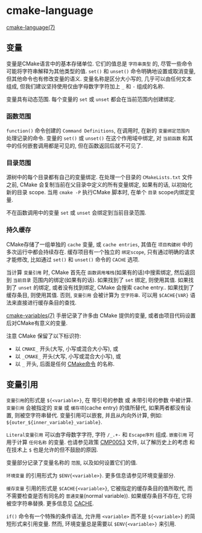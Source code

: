 # cmake-language

[cmake-language(7)](https://cmake.org/cmake/help/latest/manual/cmake-language.7.html?highlight=variable#variable-references)

## 变量

变量是CMake语言中的基本存储单位.
它们的值总是 `字符串类型` 的, 尽管一些命令可能将字符串解释为其他类型的值.
`set()` 和 `unset()` 命令明确地设置或取消变量, 但其他命令也有修改变量的语义.
变量名称是区分大小写的, 几乎可以由任何文本组成,
但我们建议坚持使用仅由字母数字字符加上 `_` 和 `-` 组成的名称.

变量具有动态范围. 每个变量的 `set` 或 `unset` 都会在当前范围内创建绑定.

### 函数范围

`function()` 命令创建的 `Command Definitions`,
在调用时, 在新的 `变量绑定范围内` 处理记录的命令.
变量的 `set()` 或 `unset()` 在这个作用域中绑定,
对 `当前函数` 和其中的任何嵌套调用都是可见的, 但在函数返回后就不可见了.

### 目录范围

源树中的每个目录都有自己的变量绑定.
在处理一个目录的 `CMakeLists.txt` 文件之前,
CMake 会复制当前在父目录中定义的所有变量绑定,
如果有的话, 以初始化新的目录 scope.
当用 `cmake -P` 执行CMake 脚本时, 在单个 `目录` scope内绑定变量.

不在函数调用中的变量 `set` 或 `unset` 会绑定到当前目录范围.

### 持久缓存

CMake存储了一组单独的 `cache` 变量, 或 `cache entries`,
其值在 `项目构建树` 中的多次运行中都会持续存在.
缓存项目有一个独立的 `绑定scope`, 只有通过明确的请求才能修改,
比如通过 `set()` 和 `unset()` 命令的 `CACHE` 选项.

当计算 `变量引用` 时, CMake 首先在 `函数调用堆栈`(如果有的话)中搜索绑定,
然后返回到 `当前目录` 范围内的绑定(如果有的话).
如果找到了 `set` 绑定, 则使用其值.
如果找到了 `unset` 的绑定, 或者没有找到绑定, CMake 会搜索 cache entry..
如果找到了 缓存条目, 则使用其值. 否则, `变量引用` 会被计算为 `空字符串`.
可以用 `$CACHE{VAR}` 语法来直接进行缓存条目的查找.

[cmake-variables(7)][] 手册记录了许多由 CMake 提供的变量,
或者由项目代码设置后对CMake有意义的变量.

注意 CMake 保留了以下标识符:

+ 以 `CMAKE_` 开头(大写, 小写或混合大小写), 或
+ 以 `_CMAKE_` 开头(大写, 小写或混合大小写), 或
+ 以 `_` 开头, 后面是任何 [CMake命令][] 的名称.

[cmake-variables(7)]: https://cmake.org/cmake/help/latest/manual/cmake-variables.7.html#manual:cmake-variables(7)
[CMake命令]: https://cmake.org/cmake/help/latest/manual/cmake-commands.7.html#manual:cmake-commands(7)

## 变量引用

`变量引用`的形式是 `${<variable>}`, 在 带引号的参数 或 未带引号的参数 中被计算.
`变量引用` 会被指定的 `变量` 或 `缓存项`(cache entry) 的值所替代,
如果两者都没有设置, 则被空字符串替代. 变量引用可以嵌套, 并且从内向外计算,
例如: `${outer_${inner_variable}_variable}`.

`Literal变量引用` 可以由字母数字字符, 字符 `/_.+-` 和 `Escape序列` 组成.
`嵌套引用` 可用于计算 `任何名称` 的变量.
也请参见政策 [CMP0053][] 文件, 以了解历史上的考虑
和在技术上 `$` 也是允许的但不鼓励的原因.

变量部分记录了变量名称的 `范围`, 以及如何设置它们的值.

`环境变量` 的引用形式为 `$ENV{<variable>}`.
更多信息请参见环境变量部分.

`缓存变量` 引用的形式是 `$CACHE{<variable>}`,
它被指定的缓存条目的值所取代, 而不需要检查是否有同名的 `普通变量`(normal variable)).
如果缓存条目不存在, 它将被空字符串替换. 更多信息见 [CACHE][].

`if()` 命令有一个特殊的条件语法,
允许用 `<variable>` 而不是 `${<variable>}` 的简短形式来引用变量.
然而, 环境变量总是需要以 `$ENV{<variable>}` 来引用.

[CMP0053]: https://cmake.org/cmake/help/latest/policy/CMP0053.html#policy:CMP0053
[CACHE]: https://cmake.org/cmake/help/latest/variable/CACHE.html#variable:CACHE
